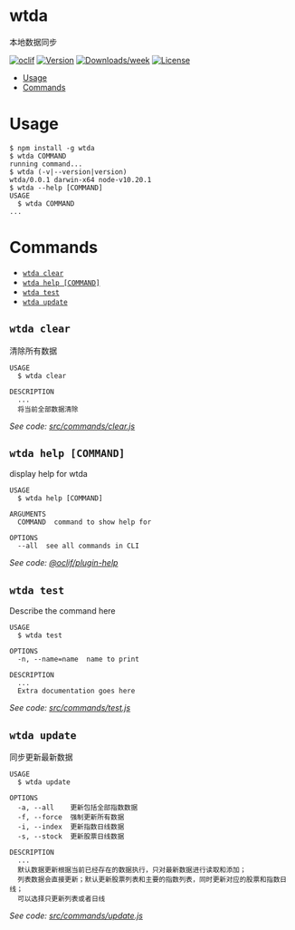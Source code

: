 wtda
====

本地数据同步

[![oclif](https://img.shields.io/badge/cli-oclif-brightgreen.svg)](https://oclif.io)
[![Version](https://img.shields.io/npm/v/wtda.svg)](https://npmjs.org/package/wtda)
[![Downloads/week](https://img.shields.io/npm/dw/wtda.svg)](https://npmjs.org/package/wtda)
[![License](https://img.shields.io/npm/l/wtda.svg)](https://github.com/wentao75/wtda/blob/master/package.json)

<!-- toc -->
* [Usage](#usage)
* [Commands](#commands)
<!-- tocstop -->
# Usage
<!-- usage -->
```sh-session
$ npm install -g wtda
$ wtda COMMAND
running command...
$ wtda (-v|--version|version)
wtda/0.0.1 darwin-x64 node-v10.20.1
$ wtda --help [COMMAND]
USAGE
  $ wtda COMMAND
...
```
<!-- usagestop -->
# Commands
<!-- commands -->
* [`wtda clear`](#wtda-clear)
* [`wtda help [COMMAND]`](#wtda-help-command)
* [`wtda test`](#wtda-test)
* [`wtda update`](#wtda-update)

## `wtda clear`

清除所有数据

```
USAGE
  $ wtda clear

DESCRIPTION
  ...
  将当前全部数据清除
```

_See code: [src/commands/clear.js](https://github.com/wentao75/wtda/blob/v0.0.1/src/commands/clear.js)_

## `wtda help [COMMAND]`

display help for wtda

```
USAGE
  $ wtda help [COMMAND]

ARGUMENTS
  COMMAND  command to show help for

OPTIONS
  --all  see all commands in CLI
```

_See code: [@oclif/plugin-help](https://github.com/oclif/plugin-help/blob/v3.0.0/src/commands/help.ts)_

## `wtda test`

Describe the command here

```
USAGE
  $ wtda test

OPTIONS
  -n, --name=name  name to print

DESCRIPTION
  ...
  Extra documentation goes here
```

_See code: [src/commands/test.js](https://github.com/wentao75/wtda/blob/v0.0.1/src/commands/test.js)_

## `wtda update`

同步更新最新数据

```
USAGE
  $ wtda update

OPTIONS
  -a, --all    更新包括全部指数数据
  -f, --force  强制更新所有数据
  -i, --index  更新指数日线数据
  -s, --stock  更新股票日线数据

DESCRIPTION
  ...
  默认数据更新根据当前已经存在的数据执行，只对最新数据进行读取和添加；
  列表数据会直接更新；默认更新股票列表和主要的指数列表，同时更新对应的股票和指数日线；
  可以选择只更新列表或者日线
```

_See code: [src/commands/update.js](https://github.com/wentao75/wtda/blob/v0.0.1/src/commands/update.js)_
<!-- commandsstop -->
